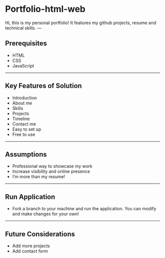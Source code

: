 # Portfolio-html-web
Hi, this is my personal portfolio! It features my github projects, resume and technical skills.
—

## Prerequisites

+ HTML
+ CSS
+ JavaScript

---

## Key Features of Solution

+ Introduction
+ About me
+ Skills
+ Projects
+ Timeline
+ Contact me
+ Easy to set up
+ Free to use

---

## Assumptions

+ Professional way to showcase my work
+ Increase visibility and online presence
+ I’m more than my resume!

---

## Run Application

+ Fork a branch to your machine and run the application. You can modify and make changes for your own!

---

## Future Considerations

+ Add more projects
+ Add contact form
